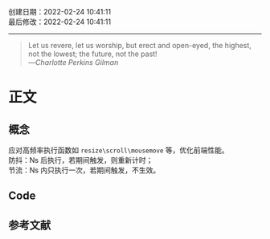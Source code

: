 创建日期：2022-02-24 10:41:11  
最后修改：2022-02-24 10:41:11

- - -

> Let us revere, let us worship, but erect and open-eyed, the highest, not the lowest; the future, not the past!  
>—<cite>Charlotte Perkins Gilman</cite>

# 正文

## 概念

应对高频率执行函数如 `resize\scroll\mousemove` 等，优化前端性能。  
防抖：Ns 后执行，若期间触发，则重新计时；  
节流：Ns 内只执行一次，若期间触发，不生效。

## Code

## 参考文献

